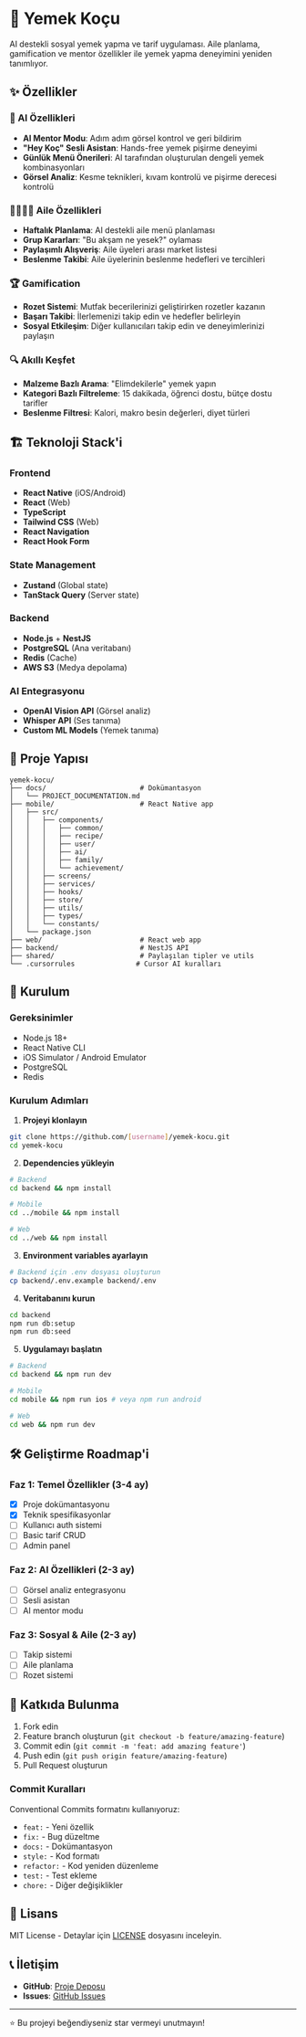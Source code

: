 # 🍳 Yemek Koçu

AI destekli sosyal yemek yapma ve tarif uygulaması. Aile planlama, gamification ve mentor özellikler ile yemek yapma deneyimini yeniden tanımlıyor.

## ✨ Özellikler

### 🤖 AI Özellikleri
- **AI Mentor Modu**: Adım adım görsel kontrol ve geri bildirim
- **"Hey Koç" Sesli Asistan**: Hands-free yemek pişirme deneyimi
- **Günlük Menü Önerileri**: AI tarafından oluşturulan dengeli yemek kombinasyonları
- **Görsel Analiz**: Kesme teknikleri, kıvam kontrolü ve pişirme derecesi kontrolü

### 👨‍👩‍👧‍👦 Aile Özellikleri
- **Haftalık Planlama**: AI destekli aile menü planlaması
- **Grup Kararları**: "Bu akşam ne yesek?" oylaması
- **Paylaşımlı Alışveriş**: Aile üyeleri arası market listesi
- **Beslenme Takibi**: Aile üyelerinin beslenme hedefleri ve tercihleri

### 🏆 Gamification
- **Rozet Sistemi**: Mutfak becerilerinizi geliştirirken rozetler kazanın
- **Başarı Takibi**: İlerlemenizi takip edin ve hedefler belirleyin
- **Sosyal Etkileşim**: Diğer kullanıcıları takip edin ve deneyimlerinizi paylaşın

### 🔍 Akıllı Keşfet
- **Malzeme Bazlı Arama**: "Elimdekilerle" yemek yapın
- **Kategori Bazlı Filtreleme**: 15 dakikada, öğrenci dostu, bütçe dostu tarifler
- **Beslenme Filtresi**: Kalori, makro besin değerleri, diyet türleri

## 🏗️ Teknoloji Stack'i

### Frontend
- **React Native** (iOS/Android)
- **React** (Web)
- **TypeScript**
- **Tailwind CSS** (Web)
- **React Navigation**
- **React Hook Form**

### State Management
- **Zustand** (Global state)
- **TanStack Query** (Server state)

### Backend
- **Node.js** + **NestJS**
- **PostgreSQL** (Ana veritabanı)
- **Redis** (Cache)
- **AWS S3** (Medya depolama)

### AI Entegrasyonu
- **OpenAI Vision API** (Görsel analiz)
- **Whisper API** (Ses tanıma)
- **Custom ML Models** (Yemek tanıma)

## 📁 Proje Yapısı

```
yemek-kocu/
├── docs/                       # Dokümantasyon
│   └── PROJECT_DOCUMENTATION.md
├── mobile/                     # React Native app
│   ├── src/
│   │   ├── components/
│   │   │   ├── common/
│   │   │   ├── recipe/
│   │   │   ├── user/
│   │   │   ├── ai/
│   │   │   ├── family/
│   │   │   └── achievement/
│   │   ├── screens/
│   │   ├── services/
│   │   ├── hooks/
│   │   ├── store/
│   │   ├── utils/
│   │   ├── types/
│   │   └── constants/
│   └── package.json
├── web/                        # React web app
├── backend/                    # NestJS API
├── shared/                     # Paylaşılan tipler ve utils
└── .cursorrules               # Cursor AI kuralları
```

## 🚀 Kurulum

### Gereksinimler
- Node.js 18+
- React Native CLI
- iOS Simulator / Android Emulator
- PostgreSQL
- Redis

### Kurulum Adımları

1. **Projeyi klonlayın**
```bash
git clone https://github.com/[username]/yemek-kocu.git
cd yemek-kocu
```

2. **Dependencies yükleyin**
```bash
# Backend
cd backend && npm install

# Mobile
cd ../mobile && npm install

# Web
cd ../web && npm install
```

3. **Environment variables ayarlayın**
```bash
# Backend için .env dosyası oluşturun
cp backend/.env.example backend/.env
```

4. **Veritabanını kurun**
```bash
cd backend
npm run db:setup
npm run db:seed
```

5. **Uygulamayı başlatın**
```bash
# Backend
cd backend && npm run dev

# Mobile
cd mobile && npm run ios # veya npm run android

# Web
cd web && npm run dev
```

## 🛠️ Geliştirme Roadmap'i

### Faz 1: Temel Özellikler (3-4 ay)
- [x] Proje dokümantasyonu
- [x] Teknik spesifikasyonlar
- [ ] Kullanıcı auth sistemi
- [ ] Basic tarif CRUD
- [ ] Admin panel

### Faz 2: AI Özellikleri (2-3 ay)
- [ ] Görsel analiz entegrasyonu
- [ ] Sesli asistan
- [ ] AI mentor modu

### Faz 3: Sosyal & Aile (2-3 ay)
- [ ] Takip sistemi
- [ ] Aile planlama
- [ ] Rozet sistemi

## 🎯 Katkıda Bulunma

1. Fork edin
2. Feature branch oluşturun (`git checkout -b feature/amazing-feature`)
3. Commit edin (`git commit -m 'feat: add amazing feature'`)
4. Push edin (`git push origin feature/amazing-feature`)
5. Pull Request oluşturun

### Commit Kuralları
Conventional Commits formatını kullanıyoruz:
- `feat:` - Yeni özellik
- `fix:` - Bug düzeltme
- `docs:` - Dokümantasyon
- `style:` - Kod formatı
- `refactor:` - Kod yeniden düzenleme
- `test:` - Test ekleme
- `chore:` - Diğer değişiklikler

## 📄 Lisans

MIT License - Detaylar için [LICENSE](LICENSE) dosyasını inceleyin.

## 📞 İletişim

- **GitHub**: [Proje Deposu](https://github.com/[username]/yemek-kocu)
- **Issues**: [GitHub Issues](https://github.com/[username]/yemek-kocu/issues)

---

⭐ Bu projeyi beğendiyseniz star vermeyi unutmayın! 